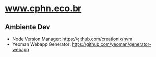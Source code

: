 # www.cphn.eco.br

## Ambiente Dev

* Node Version Manager: <https://github.com/creationix/nvm>
* Yeoman Webapp Generator: <https://github.com/yeoman/generator-webapp>